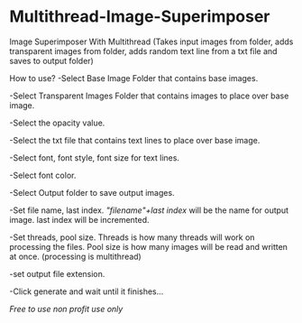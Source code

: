 # Multithread-Image-Superimposer
Image Superimposer With Multithread (Takes input images from folder, adds transparent images from folder, adds random text line from a txt file and saves to output folder) 

How to use?
-Select Base Image Folder that contains base images.

-Select Transparent Images Folder that contains images to place over base image.

-Select the opacity value.

-Select the txt file that contains text lines to place over base image.

-Select font, font style, font size for text lines.

-Select font color.

-Select Output folder to save output images.

-Set file name, last index. *"filename"+last index* will be the name for output image. last index will be incremented.

-Set threads, pool size. Threads is how many threads will work on processing the files. Pool size is how many images will be read and written at once. (processing is multithread)

-set output file extension.

-Click generate and wait until it finishes...

*Free to use non profit use only*
